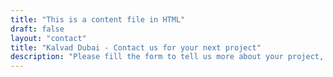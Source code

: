 ```yaml
---
title: "This is a content file in HTML"
draft: false
layout: "contact"
title: "Kalvad Dubai - Contact us for your next project"
description: "Please fill the form to tell us more about your project, we will get back to you instantly !"
---
```


